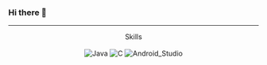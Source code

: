 ### Hi there 👋
<hr>
<p align="center">
Skills<br><br>
<img alt="Java" src="https://img.shields.io/badge/-Java-orange?logo=Oracle"/>
<img alt="C" src="https://img.shields.io/badge/-C-Green?logo=c"/>
<img alt="Android_Studio" src="https://img.shields.io/badge/-AndroidStudio-blue?logo=android"/>
</p>
